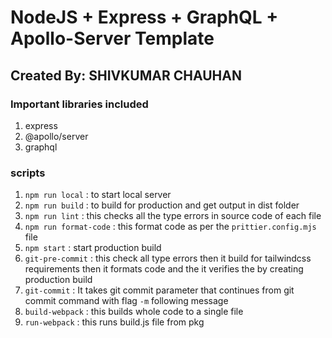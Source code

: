 # NodeJS + Express + GraphQL + Apollo-Server Template

## Created By: SHIVKUMAR CHAUHAN

### Important libraries included

1. express
2. @apollo/server
3. graphql

### scripts

1. `npm run local` : to start local server
2. `npm run build` : to build for production and get output in dist folder
3. `npm run lint` : this checks all the type errors in source code of each file
4. `npm run format-code` : this format code as per the `prittier.config.mjs` file
5. `npm start` : start production build
6. `git-pre-commit` : this check all type errors then it build for tailwindcss requirements then it formats code and the it verifies the by creating production build
7. `git-commit` : It takes git commit parameter that continues from git commit command with flag `-m` following message
8. `build-webpack` : this builds whole code to a single file
9. `run-webpack` : this runs build.js file from pkg
